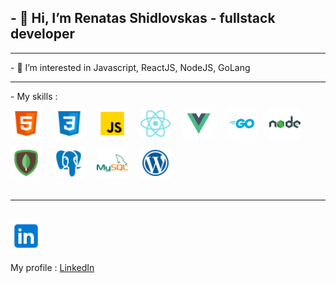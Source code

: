 ## - 👋 Hi, I’m Renatas Shidlovskas - fullstack developer
<hr>
- 👀 I’m interested in Javascript, ReactJS, NodeJS, GoLang
<hr>
- My skills : </br>
<div>

 <img src="./src/html.png" width="50px"  style="margin-top: 10px; align:left;margin-right: 15px;" />
 <img  src="./src/css.png" width="50px" style="margin-top: 10px; align:left;margin-right: 15px;" />
 <img src="./src/js.png" width="50px" style="margin-top: 10px; align:left;margin-right: 15px;" />
 <img src="./src/react.png" width="50px" style="margin-top: 10px; align:left; margin-right: 15px; " />
 <img src="./src/vue.svg" width="50px" style="margin-top: 10px; align:left; margin-right: 15px; " />
 <img src="./src/go.svg" width="50px" style="margin-top: 10px; align:left;margin-right: 15px;" />
 <img src="./src/node.png" width="50px" style="margin-top: 10px; align:left;margin-right: 15px;  " />
 <img src="./src/mongodb.png" width="50px" style="margin-top: 10px;  align:left;margin-right: 15px; " />
 <img src="./src/postgresql.png" width="50px" style="margin-top: 10px;  align:left;margin-right: 15px; " />
 <img src="./src/mysql.png" width="50px" style="margin-top: 10px; align:left;margin-right: 15px; " />
 <img src="./src/wordpress.png" width="50px" style="margin-top: 10px;align:left; margin-right: 15px; " />
 </div>
 <br/>
 <hr>
<br/>
<img src="./src/linkedin.png" width="50px" style="margin-top: 1px; margin-right: 15px; " />

 My profile : [LinkedIn] 
 <br/>




[LinkedIn]:https://www.linkedin.com/in/renatas-shidlovskas-87557280/
<!---
Renat2766/Renat2766 is a ✨ special ✨ repository because its `README.md` (this file) appears on your GitHub profile.
You can click the Preview link to take a look at your changes.
--->
